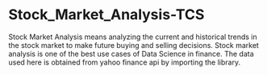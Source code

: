 # Stock_Market_Analysis-TCS
Stock Market Analysis means analyzing the current and historical trends in the stock market to make future buying and selling decisions. Stock market analysis is one of the best use cases of Data Science in finance. 
The data used here is obtained from yahoo finance api by importing the library.

